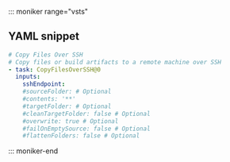 ::: moniker range="vsts"

## YAML snippet

```YAML
# Copy Files Over SSH
# Copy files or build artifacts to a remote machine over SSH
- task: CopyFilesOverSSH@0
  inputs:
    sshEndpoint: 
    #sourceFolder: # Optional
    #contents: '**' 
    #targetFolder: # Optional
    #cleanTargetFolder: false # Optional
    #overwrite: true # Optional
    #failOnEmptySource: false # Optional
    #flattenFolders: false # Optional
```

::: moniker-end